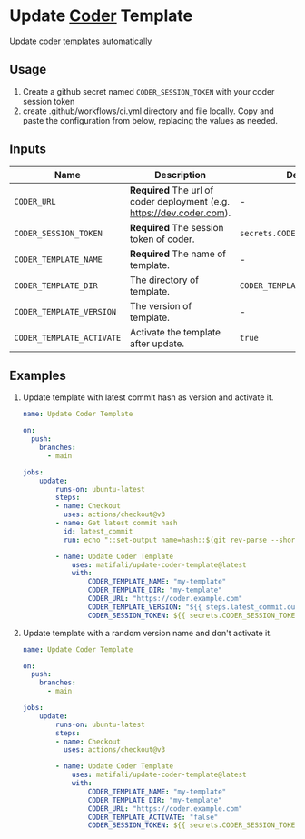 # Update [Coder](https://github.com/coder/coder) Template

Update coder templates automatically

## Usage

1. Create a github secret named `CODER_SESSION_TOKEN` with your coder session token
2. create .github/workflows/ci.yml directory and file locally. Copy and paste the configuration from below, replacing the values as needed.

## Inputs

| Name                      | Description                                                              | Default                       |
| ------------------------- | ------------------------------------------------------------------------ | ----------------------------- |
| `CODER_URL`               | **Required** The url of coder deployment (e.g. <https://dev.coder.com>). | -                             |
| `CODER_SESSION_TOKEN`     | **Required** The session token of coder.                                 | `secrets.CODER_SESSION_TOKEN` |
| `CODER_TEMPLATE_NAME`     | **Required** The name of template.                                       | -                             |
| `CODER_TEMPLATE_DIR`      | The directory of template.                                               | `CODER_TEMPLATE_NAME`         |
| `CODER_TEMPLATE_VERSION`  | The version of template.                                                 | -                             |
| `CODER_TEMPLATE_ACTIVATE` | Activate the template after update.                                      | `true`                        |

## Examples

1. Update template with latest commit hash as version and activate it.

   ```yaml
   name: Update Coder Template

   on:
     push:
       branches:
         - main

   jobs:
       update:
           runs-on: ubuntu-latest
           steps:
           - name: Checkout
             uses: actions/checkout@v3
           - name: Get latest commit hash
             id: latest_commit
             run: echo "::set-output name=hash::$(git rev-parse --short HEAD)"

           - name: Update Coder Template
               uses: matifali/update-coder-template@latest
               with:
                   CODER_TEMPLATE_NAME: "my-template"
                   CODER_TEMPLATE_DIR: "my-template"
                   CODER_URL: "https://coder.example.com"
                   CODER_TEMPLATE_VERSION: "${{ steps.latest_commit.outputs.hash }}"
                   CODER_SESSION_TOKEN: ${{ secrets.CODER_SESSION_TOKEN }}
   ```

2. Update template with a random version name and don't activate it.

   ```yaml
   name: Update Coder Template

   on:
     push:
       branches:
         - main

   jobs:
       update:
           runs-on: ubuntu-latest
           steps:
           - name: Checkout
             uses: actions/checkout@v3

           - name: Update Coder Template
               uses: matifali/update-coder-template@latest
               with:
                   CODER_TEMPLATE_NAME: "my-template"
                   CODER_TEMPLATE_DIR: "my-template"
                   CODER_URL: "https://coder.example.com"
                   CODER_TEMPLATE_ACTIVATE: "false"
                   CODER_SESSION_TOKEN: ${{ secrets.CODER_SESSION_TOKEN }}
   ```
